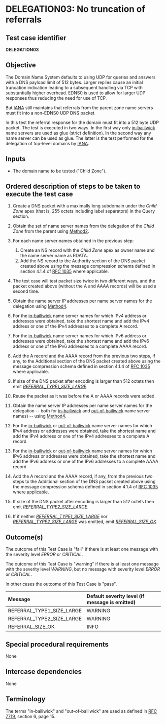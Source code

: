 # DELEGATION03: No truncation of referrals

## Test case identifier

**DELEGATION03**

## Objective

The Domain Name System defaults to using UDP for queries and answers with a
DNS payload limit of 512 bytes. Larger replies cause an initial truncation
indication leading to a subsequent handling via TCP with substantially
higher overhead. EDNS0 is used to allow for larger UDP responses thus
reducing the need for use of TCP.

But [IANA] still maintains that referrals from the parent zone name servers 
must fit into a non-EDNS0 UDP DNS packet.

In this test the referral response for the domain must fit into a 512 
byte UDP packet. The test is executed in two ways. In the first way only
[in-bailiwick] name servers are used as glue (strict definition). In the
second way any name server can be used as glue. The latter is the
test performed for the delegation of top-level domains by [IANA].

## Inputs

* The domain name to be tested ("Child Zone").

## Ordered description of steps to be taken to execute the test case

1. Create a DNS packet with a maximally long subdomain
   under the *Child Zone* apex (that is, 255 octets including label 
   separators) in the Query section.

2. Obtain the set of name server names from the delegation of 
   the *Child Zone* from the parent using [Method2].

3. For each name server names obtained in the previous step:
   1. Create an NS record with the *Child Zone* apex as owner name
      and the name server name as RDATA.
   2. Add the NS record to the Authority section of the DNS packet
      created above using the message compression schema defined
      in section 4.1.4 of [RFC 1035] where applicable.

4. The test case will test packet size twice in two different ways, 
   and the packet created above (without the A and AAAA records) will 
   be used a second time.

5. Obtain the name server IP addresses per name server names for
   the delegation using [Method4].

6. For the [in-bailiwick] name server names for which IPv4 address
   or addresses were obtained, take the shortest name and add the 
   IPv4 address or one of the IPv4 addresses to a complete A record.

7. For the [in-bailiwick] name server names for which IPv6 address
   or addresses were obtained, take the shortest name and add the 
   IPv6 address or one of the IPv6 addresses to a complete AAAA record.

8. Add the A record and the AAAA record from the previous two steps, if
   any, to the Additional section of the DNS packet created above 
   using the message compression schema defined in section 4.1.4 of 
   [RFC 1035] where applicable.

9. If size of the DNS packet after encoding is larger than 512 octets 
   then emit *[REFERRAL_TYPE1_SIZE_LARGE]*.

10. Reuse the packet as it was before the A or AAAA records were
    added.

11. Obtain the name server IP addresses per name server names for
    the delegation -- both for [in-bailiwick] and [out-of-bailiwick] 
    name server names) -- using [Method4].

12. For the [in-bailiwick] or [out-of-bailiwick] name server names 
    for which IPv4 address or addresses were obtained, take the 
    shortest name and add the IPv4 address or one of the IPv4 
    addresses to a complete A record.

13. For the [in-bailiwick] or [out-of-bailiwick] name server names 
    for which IPv6 address or addresses were obtained, take the 
    shortest name and add the IPv6 address or one of the IPv6 
    addresses to a complete AAAA record.

14. Add the A record and the AAAA record, if any, from the previous 
    two steps to the Additional section of the DNS packet created above 
    using the message compression schema defined in section 4.1.4 of 
    [RFC 1035] where applicable.

15. If size of the DNS packet after encoding is larger than 512 octets 
    then emit *[REFERRAL_TYPE2_SIZE_LARGE]*.

16. If if neither *[REFERRAL_TYPE1_SIZE_LARGE]* nor 
    *[REFERRAL_TYPE2_SIZE_LARGE]* was emitted, emit 
    *[REFERRAL_SIZE_OK]*.

## Outcome(s)

The outcome of this Test Case is "fail" if there is at least one message
with the severity level *ERROR* or *CRITICAL*.

The outcome of this Test Case is "warning" if there is at least one message
with the severity level *WARNING*, but no message with severity level
*ERROR* or *CRITICAL*.

In other cases the outcome of this Test Case is "pass".

Message                           | Default severity level (if message is emitted)
:---------------------------------|:-----------------------------------
REFERRAL_TYPE1_SIZE_LARGE         | WARNING
REFERRAL_TYPE2_SIZE_LARGE         | WARNING
REFERRAL_SIZE_OK                  | INFO


## Special procedural requirements

None

## Intercase dependencies

None

## Terminology

The terms "in-bailiwick" and "out-of-bailiwick" are used as defined
in [RFC 7719], section 6, page 15.


[RFC 7719]: https://tools.ietf.org/html/rfc7719

[RFC 1035]: https://tools.ietf.org/html/rfc1035

[IANA]: https://www.iana.org/help/nameserver-requirements

[in-bailiwick]:     #terminology

[out-of-bailiwick]: #terminology

[Method2]: #method-2-delegation-name-servers

[Method4]: #method-4-delegation-name-server-addresses

[REFERRAL_TYPE1_SIZE_LARGE]: #outcomes

[REFERRAL_TYPE2_SIZE_LARGE]: #outcomes

[REFERRAL_SIZE_OK]: #outcomes


